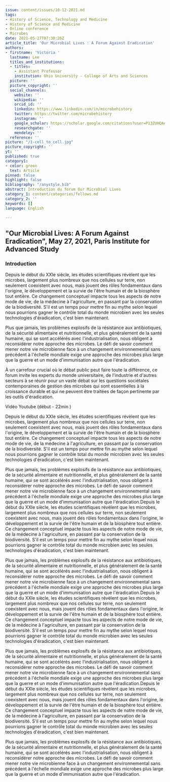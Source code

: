 ```yaml
---
issue: content/issues/10-12-2021.md
tags:
- History of Science, Technology and Medicine
- History of Science and Medicine
- Online conference
- Microbes
date: 2021-05-27T07:30:26Z
article_title: 'Our Microbial Lives : A Forum Against Eradication'
authors:
- firstname: 'Victoria '
  lastname: Lee
  titles_and_institutions:
  - titles:
    - Assistant Professor
    institution: Ohio University - College of Arts and Sciences
  picture: ''
  picture_copyright: ''
  social_channels:
    website: ''
    wikipedia: ''
    orcid_id: ''
    linkedin: https://www.linkedin.com/in/microbehistory
    twitter: https://twitter.com/microbehistory
    instagram: ''
    google_scholar: https://scholar.google.com/citations?user=P13ZUHQAAAAJ&hl=en
    researchgate: ''
    mendeley: ''
  reference: ''
picture: "/1-cell_to_cell.jpg"
picture_copyright: ''
yt: ''
published: true
category1:
- color: green
  text: Article
pinned: false
highlight: false
bibliography: "/anystyle.bib"
abstract: Introduction du forum Our Microbial Lives
category_1: content/categories/fellows.md
category_2: ''
keywords: []
language: English

---
```

## "Our Microbial Lives: A Forum Against Eradication", May 27, 2021, Paris Institute for Advanced Study

### Introduction

Depuis le début du XXIe siècle, les études scientifiques révèlent que les microbes, largement plus nombreux que nos cellules sur terre, non seulement coexistent avec nous, mais jouent des rôles fondamentaux dans l'origine, le développement et la survie de l'être humain et de la biosphère tout entière. Ce changement conceptuel impacte tous les aspects de notre mode de vie, de la médecine à l'agriculture, en passant par la conservation de la biodiversité. S'il est un temps pour mettre fin au mythe selon lequel nous pourrions gagner le contrôle total du monde microbien avec les seules technologies d'éradication, c'est bien maintenant.

Plus que jamais, les problèmes explosifs de la résistance aux antibiotiques, de la sécurité alimentaire et nutritionnelle, et plus généralement de la santé humaine, qui se sont accélérés avec l'industrialisation, nous obligent à reconsidérer notre approche des microbes. Le défi de savoir comment mener notre vie microbienne face à un changement environnemental sans précédent à l'échelle mondiale exige une approche des microbes plus large que la guerre et un mode d'immunisation autre que l'éradication.

À un carrefour crucial où le débat public peut faire toute la différence, ce forum invite les experts du monde universitaire, de l'industrie et d'autres secteurs à se réunir pour un vaste débat sur les questions sociétales contemporaines de gestion des microbes qui sont essentielles à la croissance durable et qui ne peuvent être traitées de façon pertinente par les outils d'éradication.

Vidéo Youtube  (début - 22min )

Depuis le début du XXIe siècle, les études scientifiques révèlent que les microbes, largement plus nombreux que nos cellules sur terre, non seulement coexistent avec nous, mais jouent des rôles fondamentaux dans l'origine, le développement et la survie de l'être humain et de la biosphère tout entière. Ce changement conceptuel impacte tous les aspects de notre mode de vie, de la médecine à l'agriculture, en passant par la conservation de la biodiversité. S'il est un temps pour mettre fin au mythe selon lequel nous pourrions gagner le contrôle total du monde microbien avec les seules technologies d'éradication, c'est bien maintenant.

Plus que jamais, les problèmes explosifs de la résistance aux antibiotiques, de la sécurité alimentaire et nutritionnelle, et plus généralement de la santé humaine, qui se sont accélérés avec l'industrialisation, nous obligent à reconsidérer notre approche des microbes. Le défi de savoir comment mener notre vie microbienne face à un changement environnemental sans précédent à l'échelle mondiale exige une approche des microbes plus large que la guerre et un mode d'immunisation autre que l'éradication.Depuis le début du XXIe siècle, les études scientifiques révèlent que les microbes, largement plus nombreux que nos cellules sur terre, non seulement coexistent avec nous, mais jouent des rôles fondamentaux dans l'origine, le développement et la survie de l'être humain et de la biosphère tout entière. Ce changement conceptuel impacte tous les aspects de notre mode de vie, de la médecine à l'agriculture, en passant par la conservation de la biodiversité. S'il est un temps pour mettre fin au mythe selon lequel nous pourrions gagner le contrôle total du monde microbien avec les seules technologies d'éradication, c'est bien maintenant.

Plus que jamais, les problèmes explosifs de la résistance aux antibiotiques, de la sécurité alimentaire et nutritionnelle, et plus généralement de la santé humaine, qui se sont accélérés avec l'industrialisation, nous obligent à reconsidérer notre approche des microbes. Le défi de savoir comment mener notre vie microbienne face à un changement environnemental sans précédent à l'échelle mondiale exige une approche des microbes plus large que la guerre et un mode d'immunisation autre que l'éradication.Depuis le début du XXIe siècle, les études scientifiques révèlent que les microbes, largement plus nombreux que nos cellules sur terre, non seulement coexistent avec nous, mais jouent des rôles fondamentaux dans l'origine, le développement et la survie de l'être humain et de la biosphère tout entière. Ce changement conceptuel impacte tous les aspects de notre mode de vie, de la médecine à l'agriculture, en passant par la conservation de la biodiversité. S'il est un temps pour mettre fin au mythe selon lequel nous pourrions gagner le contrôle total du monde microbien avec les seules technologies d'éradication, c'est bien maintenant.

Plus que jamais, les problèmes explosifs de la résistance aux antibiotiques, de la sécurité alimentaire et nutritionnelle, et plus généralement de la santé humaine, qui se sont accélérés avec l'industrialisation, nous obligent à reconsidérer notre approche des microbes. Le défi de savoir comment mener notre vie microbienne face à un changement environnemental sans précédent à l'échelle mondiale exige une approche des microbes plus large que la guerre et un mode d'immunisation autre que l'éradication.Depuis le début du XXIe siècle, les études scientifiques révèlent que les microbes, largement plus nombreux que nos cellules sur terre, non seulement coexistent avec nous, mais jouent des rôles fondamentaux dans l'origine, le développement et la survie de l'être humain et de la biosphère tout entière. Ce changement conceptuel impacte tous les aspects de notre mode de vie, de la médecine à l'agriculture, en passant par la conservation de la biodiversité. S'il est un temps pour mettre fin au mythe selon lequel nous pourrions gagner le contrôle total du monde microbien avec les seules technologies d'éradication, c'est bien maintenant.

Plus que jamais, les problèmes explosifs de la résistance aux antibiotiques, de la sécurité alimentaire et nutritionnelle, et plus généralement de la santé humaine, qui se sont accélérés avec l'industrialisation, nous obligent à reconsidérer notre approche des microbes. Le défi de savoir comment mener notre vie microbienne face à un changement environnemental sans précédent à l'échelle mondiale exige une approche des microbes plus large que la guerre et un mode d'immunisation autre que l'éradication.